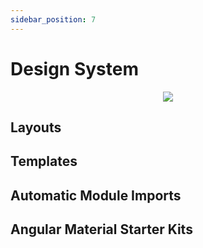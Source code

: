 ```yaml
---
sidebar_position: 7
---
```


# Design System

<p align="center">
  <img src="https://www.mediwall.eu/images/underconstruction.png" />
</p>

## Layouts

## Templates

## Automatic Module Imports

## Angular Material Starter Kits
